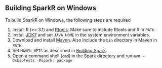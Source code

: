 ## Building SparkR on Windows

To build SparkR on Windows, the following steps are required

1. Install R (>= 3.1) and [Rtools](http://cran.r-project.org/bin/windows/Rtools/). Make sure to
include Rtools and R in `PATH`.
2. Install
[JDK7](http://www.oracle.com/technetwork/java/javase/downloads/jdk7-downloads-1880260.html) and set
`JAVA_HOME` in the system environment variables.
3. Download and install [Maven](http://maven.apache.org/download.html). Also include the `bin`
directory in Maven in `PATH`.
4. Set `MAVEN_OPTS` as described in [Building Spark](http://spark.apache.org/docs/latest/building-spark.html).
5. Open a command shell (`cmd`) in the Spark directory and run `mvn -DskipTests -Psparkr package`
